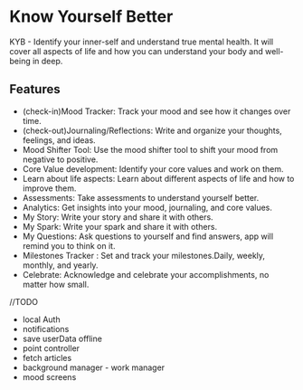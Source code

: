 # Know Yourself Better

KYB - Identify your inner-self and understand true mental health. It will cover all aspects of life and how you can understand your body and well-being in deep.

## Features

- (check-in)Mood Tracker: Track your mood and see how it changes over time.
- (check-out)Journaling/Reflections: Write and organize your thoughts, feelings, and ideas.
- Mood Shifter Tool: Use the mood shifter tool to shift your mood from negative to positive.
- Core Value development: Identify your core values and work on them.
- Learn about life aspects: Learn about different aspects of life and how to improve them.
- Assessments: Take assessments to understand yourself better.
- Analytics: Get insights into your mood, journaling, and core values.
- My Story: Write your story and share it with others.
- My Spark: Write your spark and share it with others.
- My Questions: Ask questions to yourself and find answers, app will remind you to think on it.
- Milestones Tracker : Set and track your milestones.Daily, weekly, monthly, and yearly.
- Celebrate: Acknowledge and celebrate your accomplishments, no matter how small.


//TODO 
- local Auth
- notifications 
- save userData offline
- point controller
- fetch articles
- background manager - work manager
- mood screens